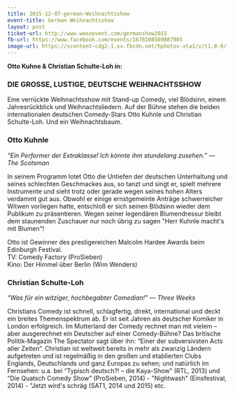 ```yaml
---
title: 2015-12-07-german-Weihnachtsshow
event-title: German Weihnachtsshow
layout: post
ticket-url: http://www.weezevent.com/germanshow2015
fb-url: https://www.facebook.com/events/1678108569087805
image-url: https://scontent-cdg2-1.xx.fbcdn.net/hphotos-xta1/v/t1.0-9/11934971_965502053512854_4335669313007193986_n.jpg?oh=7f03b7722ffc38760874ae7710faa29d&oe=56F92419
---
```


**Otto Kuhne & Christian Schulte-Loh in:**

### DIE GROSSE, LUSTIGE, DEUTSCHE WEIHNACHTSSHOW

Eine verrückte Weihnachtsshow mit Stand-up Comedy, viel Blödsinn, einem Jahresrückblick und Weihnachtsliedern. Auf der Bühne stehen die beiden internationalen deutschen Comedy-Stars Otto Kuhnle und Christian Schulte-Loh. Und ein Weihnachtsbaum.

### Otto Kuhnle
_“Ein Performer der Extraklasse! Ich könnte ihm stundelang zusehen.” &mdash; The Scotsman_

In seinem Programm lotet Otto die Untiefen der deutschen Unterhaltung und seines schlechten Geschmackes aus, so tanzt und singt er, spielt mehrere Instrumente und sieht trotz oder gerade wegen seines hohen Alters verdammt gut aus. Obwohl er einige ernstgemeinte Anträge schwerreicher Witwen vorliegen hatte, entschloß er sich seinen Blödsinn wieder dem Publikum zu präsentieren. Wegen seiner legendären Blumendressur bleibt dem staunenden Zuschauer nur noch übrig zu sagen "Herr Kuhnle macht's mit Blumen"!

Otto ist Gewinner des prestigereichen Malcolm Hardee Awards beim Edinburgh Festival.  
TV: Comedy Factory (ProSieben)  
Kino: Der Himmel über Berlin (Wim Wenders)

### Christian Schulte-Loh
_“Was für ein witziger, hochbegabter Comedian!” &mdash; Three Weeks_

Christians Comedy ist schnell, schlagfertig, direkt, international und deckt ein breites Themenspektrum ab. Er ist seit Jahren als deutscher Komiker in London erfolgreich. Im Mutterland der Comedy rechnet man mit vielem – aber ausgerechnet ein Deutscher auf einer Comedy-Bühne? Das britische Politik-Magazin The Spectator sagt über ihn: “Einer der subversivsten Acts aller Zeiten”. Christian ist weltweit bereits in mehr als zwanzig Ländern aufgetreten und ist regelmäßig in den großen und etablierten Clubs Englands, Deutschlands und ganz Europas zu sehen; und natürlich im Fernsehen: u.a. bei “Typisch deutsch?! – die Kaya-Show” (RTL, 2013) und “Die Quatsch Comedy Show” (ProSieben, 2014) - "Nightwash" (Einsfestival, 2014) - "Jetzt wird's schräg (SAT1, 2014 und 2015) etc.
